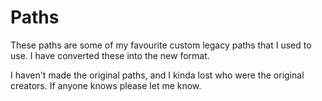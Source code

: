 # Paths

These paths are some of my favourite custom legacy paths that I used to use. I have converted these into the new format.

I haven't made the original paths, and I kinda lost who were the original creators. If anyone knows please let me know.
